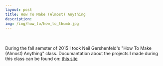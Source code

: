 ```yaml
---
layout: post
title: How To Make (Almost) Anything
description: 
img: /img/how_to/how_to_thumb.jpg
---
```


<div class="img_row">
	<a href="{{ site.baseurl }}/img/how_to/how_to_thumb.jpg"><img class="col one" src="{{ site.baseurl }}/img/how_to/how_to_thumb.jpg" alt=""></a>
	<a href="{{ site.baseurl }}/img/how_to/open.jpg"><img class="col one" src="{{ site.baseurl }}/img/how_to/open.jpg" alt=""></a>
	<a href="{{ site.baseurl }}/img/how_to/open2.jpg"><img class="col one" src="{{ site.baseurl }}/img/how_to/open2.jpg" alt=""></a>
</div> 

<br/>
During the fall semster of 2015 I took Neil Gershenfeld's "How To Make (Almost) Anything" class.
Documantation about the projects I made during this class can be found on:
<a href="http://fab.cba.mit.edu/classes/863.15/section.CBA/people/Rubinovitz/">this site</a>